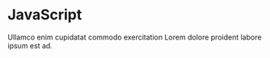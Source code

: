 # JavaScript

Ullamco enim cupidatat commodo exercitation Lorem dolore proident labore ipsum est ad.
